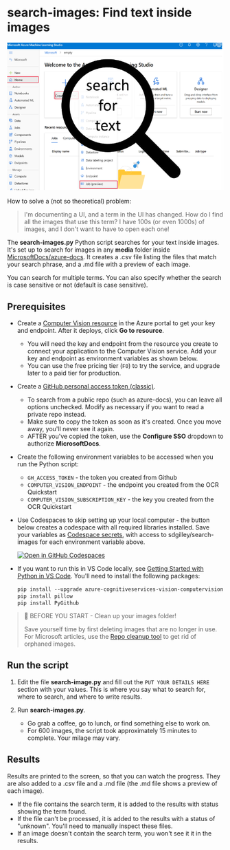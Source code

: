 # search-images: Find text inside images

![search-images](media/search-for-text.png)

How to solve a (not so theoretical) problem:

> I'm documenting a UI, and a term in the UI has changed.  How do I find all the images that use this term?  I have 100s (or even 1000s) of images, and I don't want to have to open each one!

The **search-images.py** Python script searches for your text inside images. It's set up to search for images in any **media** folder inside [MicrosoftDocs/azure-docs](https://github.com/MicrosoftDocs/azure-docs).  It creates a .csv file listing the files that match your search phrase, and a .md file with a preview of each image. 

You can search for multiple terms.  You can also specify whether the search is case sensitive or not (default is case sensitive).

## Prerequisites

* Create a [Computer Vision resource](https://portal.azure.com/#create/Microsoft.CognitiveServicesComputerVision) in the Azure portal to get your key and endpoint. After it deploys, click **Go to resource**.

    * You will need the key and endpoint from the resource you create to connect your application to the Computer Vision service. Add your key and endpoint as environment variables as shown below.
    * You can use the free pricing tier (`F0`) to try the service, and upgrade later to a paid tier for production.

* Create a [GitHub personal access token (classic)](https://docs.github.com/en/authentication/keeping-your-account-and-data-secure/managing-your-personal-access-tokens#creating-a-personal-access-token-classic).

    * To search from a public repo (such as azure-docs), you can leave all options unchecked.  Modify as necessary if you want to read a private repo instead.
    * Make sure to copy the token as soon as it's created.  Once you move away, you'll never see it again.
    * AFTER you've copied the token, use the **Configure SSO** dropdown to authorize **MicrosoftDocs**.   

* Create the following environment variables to be accessed when you run the Python script:
    * `GH_ACCESS_TOKEN` - the token you created from Github
    * `COMPUTER_VISION_ENDPOINT` - the endpoint you created from the OCR Quickstart
    * `COMPUTER_VISION_SUBSCRIPTION_KEY` - the key you created from the OCR Quickstart

* Use Codespaces to skip setting up your local computer - the button below creates a codespace with all required libraries installed. Save your variables as [Codespace secrets](https://docs.github.com/en/codespaces/managing-your-codespaces/managing-your-account-specific-secrets-for-github-codespaces), with access to sdgilley/search-images for each environment variable above.

    [![Open in GitHub Codespaces](https://github.com/codespaces/badge.svg)](https://codespaces.new/sdgilley/search-images?quickstart=1)

* If you want to run this in VS Code locally, see [Getting Started with Python in VS Code](https://code.visualstudio.com/docs/python/python-tutorial).  You'll need to install the following packages:

    ```console
    pip install --upgrade azure-cognitiveservices-vision-computervision
    pip install pillow
    pip install PyGithub  
    ```

> 📘 BEFORE YOU START - Clean up your images folder!
> 
> Save yourself time by first deleting images that are no longer in use.  For Microsoft articles, use the [Repo cleanup tool](https://review.learn.microsoft.com/help/contribute/clean-repo-tool?branch=main) to get rid of orphaned images.

## Run the script

1. Edit the file **search-image.py** and fill out the `PUT YOUR DETAILS HERE` section with your values.  This is where you say what to search for, where to search, and where to write results.

1. Run **search-images.py**.
    * Go grab a coffee, go to lunch, or find something else to work on.  
    * For 600 images, the script took approximately 15 minutes to complete. Your milage may vary.

## Results

Results are printed to the screen, so that you can watch the progress.  They are also added to a .csv file and a .md file (the .md file shows a preview of each image).

* If the file contains the search term, it is added to the results with status showing the term found.
* If the file can't be processed, it is added to the results with a status of "unknown".  You'll need to manually inspect these files.
* If an image doesn't contain the search term, you won't see it it in the results.


